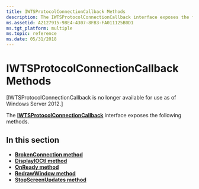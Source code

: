 ```yaml
---
title: IWTSProtocolConnectionCallback Methods
description: The IWTSProtocolConnectionCallback interface exposes the following methods.
ms.assetid: A2127915-98E4-4307-8FB3-FA011125B0D1
ms.tgt_platform: multiple
ms.topic: reference
ms.date: 05/31/2018
---
```


# IWTSProtocolConnectionCallback Methods

\[IWTSProtocolConnectionCallback is no longer available for use as of Windows Server 2012.\]

The [**IWTSProtocolConnectionCallback**](/windows/desktop/api/wtsprotocol/nn-wtsprotocol-iwtsprotocolconnectioncallback) interface exposes the following methods.

## In this section

-   [**BrokenConnection method**](/windows/desktop/api/Wtsprotocol/nf-wtsprotocol-iwtsprotocolconnectioncallback-brokenconnection)
-   [**DisplayIOCtl method**](/windows/desktop/api/Wtsprotocol/nf-wtsprotocol-iwtsprotocolconnectioncallback-displayioctl)
-   [**OnReady method**](/windows/desktop/api/Wtsprotocol/nf-wtsprotocol-iwtsprotocolconnectioncallback-onready)
-   [**RedrawWindow method**](/windows/desktop/api/Wtsprotocol/nf-wtsprotocol-iwtsprotocolconnectioncallback-redrawwindow)
-   [**StopScreenUpdates method**](/windows/desktop/api/Wtsprotocol/nf-wtsprotocol-iwtsprotocolconnectioncallback-stopscreenupdates)

 

 




